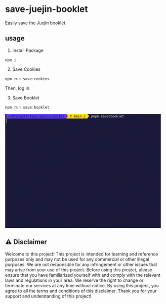 # save-juejin-booklet

Easily save the Juejin booklet.

## usage

1. Install Package

```shell
npm i
```

2. Save Cookies

```shell
npm run save:cookies
```

Then, log in.

3. Save Booklet

```shell
npm run save:booklet
```

![Input Booklet Url](./doc/input-booklet-url.gif)

## ⚠️ Disclaimer

Welcome to this project! This project is intended for learning and reference purposes only and may not be used for any commercial or other illegal purposes. We are not responsible for any infringement or other issues that may arise from your use of this project. Before using this project, please ensure that you have familiarized yourself with and comply with the relevant laws and regulations in your area. We reserve the right to change or terminate our services at any time without notice. By using this project, you agree to all the terms and conditions of this disclaimer. Thank you for your support and understanding of this project!
